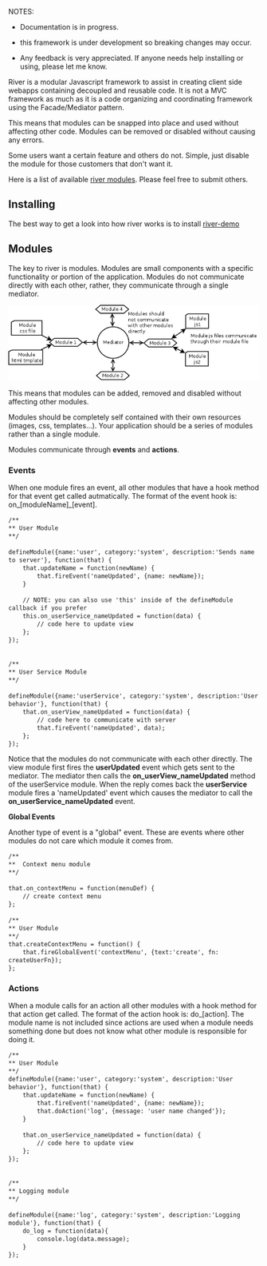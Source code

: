 NOTES:

* Documentation is in progress.

* this framework is under development so breaking changes may occur.

* Any feedback is very appreciated. If anyone needs help installing or using, please let me know.



River is a modular Javascript framework to assist in creating client side webapps containing decoupled and reusable code.
It is not a MVC framework as much as it is a code organizing and coordinating framework using the Facade/Mediator pattern.

This means that modules can be snapped into place and used without affecting other code.
Modules can be removed or disabled without causing any errors.

Some users want a certain feature and others do not.  Simple, just disable the module for those customers that don't want it.

Here is a list of available [river modules](https://github.com/scottburch/river-js/wiki/River-Modules).  Please feel free to submit others.

## Installing

The best way to get a look into how river works is to install [river-demo](https://github.com/scottburch/river-demo)


## Modules

The key to river is modules.  Modules are small components with a specific functionality or portion of the application.
Modules do not communicate directly with each other, rather, they communicate through a single mediator.

![mediator/module relationship](https://github.com/scottburch/river-js/raw/master/docs/facade.png)

This means that modules can be added, removed and disabled without affecting other modules.

Modules should be completely self contained with their own resources (images, css, templates...).
Your application should be a series of modules rather than a single module.

Modules communicate through __events__ and __actions__.

### Events

When one module fires an event, all other modules that have a hook method for that event get called autmatically.
The format of the event hook is: on_[moduleName]_[event].

    /**
    ** User Module
    **/

    defineModule({name:'user', category:'system', description:'Sends name to server'}, function(that) {
        that.updateName = function(newName) {
            that.fireEvent('nameUpdated', {name: newName});
        }

        // NOTE: you can also use 'this' inside of the defineModule callback if you prefer
        this.on_userService_nameUpdated = function(data) {
            // code here to update view
        };
    });


    /**
    ** User Service Module
    **/

    defineModule({name:'userService', category:'system', description:'User behavior'}, function(that) {
        that.on_userView_nameUpdated = function(data) {
            // code here to communicate with server
            that.fireEvent('nameUpdated', data);
        };
    });



Notice that the modules do not communicate with each other directly.  The view module first fires the **userUpdated** event which gets sent to the mediator.
The mediator then calls the **on_userView_nameUpdated** method of the userService module.
When the reply comes back the **userService** module fires a 'nameUpdated' event which causes the mediator to call the **on_userService_nameUpdated** event.


__Global Events__

Another type of event is a "global" event.  These are events where other modules do not care which module it comes from.

    /**
    **  Context menu module
    **/

    that.on_contextMenu = function(menuDef) {
        // create context menu
    };

    /**
    ** User Module
    **/
    that.createContextMenu = function() {
        that.fireGlobalEvent('contextMenu', {text:'create', fn: createUserFn});
    };



### Actions

When a module calls for an action all other modules with a hook method for that action get called.
The format of the action hook is: do_[action].
The module name is not included since actions are used when a module needs something done but does not know what other module is responsible for doing it.

    /**
    ** User Module
    **/
    defineModule({name:'user', category:'system', description:'User behavior'}, function(that) {
        that.updateName = function(newName) {
            that.fireEvent('nameUpdated', {name: newName});
            that.doAction('log', {message: 'user name changed'});
        }

        that.on_userService_nameUpdated = function(data) {
            // code here to update view
        };
    });


    /**
    ** Logging module
    **/

    defineModule({name:'log', category:'system', description:'Logging module'}, function(that) {
        do_log = function(data){
            console.log(data.message);
        }
    });

